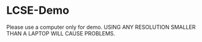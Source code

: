 # LCSE-Demo

Please use a computer only for demo.
USING ANY RESOLUTION SMALLER THAN A LAPTOP WILL CAUSE PROBLEMS.
